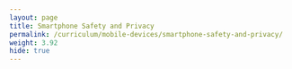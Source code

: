 ```yaml
---
layout: page
title: Smartphone Safety and Privacy
permalink: /curriculum/mobile-devices/smartphone-safety-and-privacy/
weight: 3.92
hide: true
---
```

